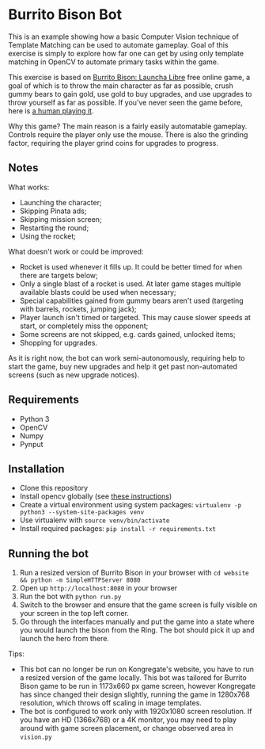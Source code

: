 # Burrito Bison Bot

This is an example showing how a basic Computer Vision technique of Template Matching can be used to automate gameplay.
Goal of this exercise is simply to explore how far one can get by using only template matching in OpenCV to automate primary tasks within the game.

This exercise is based on [Burrito Bison: Launcha Libre](http://www.kongregate.com/games/JuicyBeast/burrito-bison-launcha-libre) free online game, a goal of which is to throw the main character as far as possible, crush gummy bears to gain gold, use gold to buy upgrades, and use upgrades to throw yourself as far as possible.
If you've never seen the game before, here is [a human playing it](https://youtu.be/VQve8LoiFyQ).

Why this game? The main reason is a fairly easily automatable gameplay. Controls require the player only use the mouse.
There is also the grinding factor, requiring the player grind coins for upgrades to progress.

## Notes

What works:

- Launching the character;
- Skipping Pinata ads;
- Skipping mission screen;
- Restarting the round;
- Using the rocket;

What doesn't work or could be improved:

- Rocket is used whenever it fills up. It could be better timed for when there are targets below;
- Only a single blast of a rocket is used. At later game stages multiple available blasts could be used when necessary;
- Special capabilities gained from gummy bears aren't used (targeting with barrels, rockets, jumping jack);
- Player launch isn't timed or targeted. This may cause slower speeds at start, or completely miss the opponent;
- Some screens are not skipped, e.g. cards gained, unlocked items;
- Shopping for upgrades.

As it is right now, the bot can work semi-autonomously, requiring help to start the game, buy new upgrades and help it get past non-automated screens (such as new upgrade notices).

## Requirements

- Python 3
- OpenCV
- Numpy
- Pynput

## Installation

- Clone this repository
- Install opencv globally (see [these instructions](https://docs.opencv.org/trunk/d7/d9f/tutorial_linux_install.html))
- Create a virtual environment using system packages: `virtualenv -p python3 --system-site-packages venv`
- Use virtualenv with `source venv/bin/activate`
- Install required packages: `pip install -r requirements.txt`

## Running the bot

1) Run a resized version of Burrito Bison in your browser with `cd website && python -m SimpleHTTPServer 8080`
2) Open up `http://localhost:8080` in your browser
3) Run the bot with `python run.py`
4) Switch to the browser and ensure that the game screen is fully visible on your screen in the top left corner.
5) Go through the interfaces manually and put the game into a state where you would launch the bison from the Ring. The bot should pick it up and launch the hero from there.

Tips:

- This bot can no longer be run on Kongregate's website, you have to run a resized version of the game locally. This bot was tailored for Burrito Bison game to be run in 1173x660 px game screen, however Kongregate has since changed their design slightly, running the game in 1280x768 resolution, which throws off scaling in image templates.
- The bot is configured to work only with 1920x1080 screen resolution. If you have an HD (1366x768) or a 4K monitor, you may need to play around with game screen placement, or change observed area in `vision.py`
